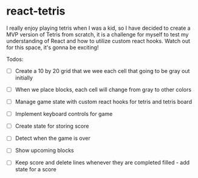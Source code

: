 # react-tetris

I really enjoy playing tetris when I was a kid, so I have decided to create a MVP version of Tetris from scratch, it is a challenge for myself to test my understanding of React and how to utilize custom react hooks. Watch out for this space, it's gonna be exciting!

Todos:

- [ ] Create a 10 by 20 grid that we wee each cell that going to be gray out initially
- [ ] When we place blocks, each cell will change from gray to other colors
- [ ] Manage game state with custom react hooks for tetris and tetris board
- [ ] Implement keyboard controls for game
- [ ] Create state for storing score
- [ ] Detect when the game is over
- [ ] Show upcoming blocks
- [ ] Keep score and delete lines whenever they are completed filled
      - add state for a score

